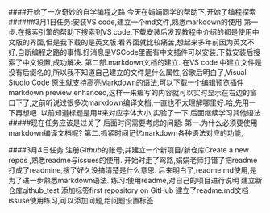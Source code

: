 ####开始了一次奇妙的自学编程之路
今天在娟娟同学的帮助下,开始了编程探索
######3月1日任务:安装VS code,建立一个md文件,熟悉markdown的使用
第一步.在搜索引擎的帮助下搜索到VS code,下载安装后发现教程中介绍的都是使用中文版的界面,但是我下载的是英文版.看界面就比较痛苦,想起来多年前因为英文不好,自断编程之路的事情.好消息是VSCode里面有中文插件可以安装,下载安装后搜索了中文设置,成功解决.
第二部.markdown文档的建立. 在VS code 中建立文件是没有后缀名的,所以我不知道自己建立的文件是什么属性,谷歌后明白了,Visual Studio Code 原生就支持高亮Markdown的语法,可以下载一个编辑预览插件 markdown preview enhanced,这样一来编写的内容就可以实时显示在右边的窗口下了,之前听说过很多次markdown编译文档,一直也不太理解哪里好.哈,先用一下再想吧.
以前知道标题是用#来对应字体大小,实验了一下.后面继续学习其他语法
#####现在任务应该是过关了
后面时间需要考虑的问题:
第一.为什么必须要使用markdown编译文档呢?
第二.抓紧时间记忆markdown各种语法对应的功能,

####3月4日任务
注册*Github*的账号,并建立一个新项目/新仓库Create a new repos ,熟悉readme与issues的使用.
开始时走了弯路,娟娟老师打错了把readme打成了readmine,搜了好久没搞清楚是什么意思.
后来明白了,readme.md使用,是为了进一步熟悉markdown语法.
练习:使用readme,对自己的项目进行说明
建立新仓库github_test
添加标签first repository on GitHub
建立了readme.md文档
issuse使用练习,可以添加问题,给问题设置标签
